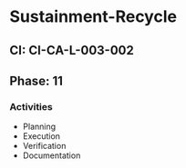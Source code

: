 # Sustainment-Recycle

## CI: CI-CA-L-003-002
## Phase: 11

### Activities
- Planning
- Execution
- Verification
- Documentation
